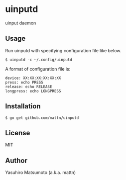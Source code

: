 # uinputd

uinput daemon

## Usage

Run uinputd with specifying configuration file like below.

```
$ uinputd -c ~/.config/uinputd
```

A format of configuration file is:

```
device: XX:XX:XX:XX:XX:XX
press: echo PRESS
release: echo RELEASE
longpress: echo LONGPRESS
```

## Installation

```
$ go get github.com/mattn/uinputd
```

## License

MIT

## Author

Yasuhiro Matsumoto (a.k.a. mattn)
